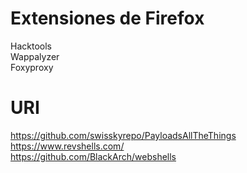 # Extensiones de Firefox
  Hacktools  
  Wappalyzer  
  Foxyproxy  

# URI
https://github.com/swisskyrepo/PayloadsAllTheThings  
https://www.revshells.com/  
https://github.com/BlackArch/webshells  
